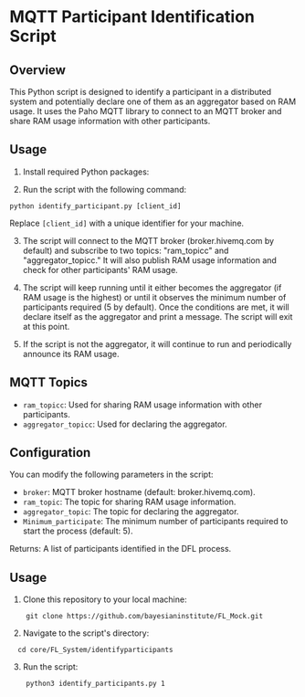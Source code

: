 # MQTT Participant Identification Script

## Overview

This Python script is designed to identify a participant in a distributed system and potentially declare one of them as an aggregator based on RAM usage. It uses the Paho MQTT library to connect to an MQTT broker and share RAM usage information with other participants.

## Usage

1. Install required Python packages:


2. Run the script with the following command:

```
python identify_participant.py [client_id]
```


Replace `[client_id]` with a unique identifier for your machine.

3. The script will connect to the MQTT broker (broker.hivemq.com by default) and subscribe to two topics: "ram_topicc" and "aggregator_topicc." It will also publish RAM usage information and check for other participants' RAM usage.

4. The script will keep running until it either becomes the aggregator (if RAM usage is the highest) or until it observes the minimum number of participants required (5 by default). Once the conditions are met, it will declare itself as the aggregator and print a message. The script will exit at this point.

5. If the script is not the aggregator, it will continue to run and periodically announce its RAM usage.

## MQTT Topics

- `ram_topicc`: Used for sharing RAM usage information with other participants.
- `aggregator_topicc`: Used for declaring the aggregator.

## Configuration

You can modify the following parameters in the script:

- `broker`: MQTT broker hostname (default: broker.hivemq.com).
- `ram_topic`: The topic for sharing RAM usage information.
- `aggregator_topic`: The topic for declaring the aggregator.
- `Minimum_participate`: The minimum number of participants required to start the process (default: 5).





Returns:
A list of participants identified in the DFL process.

## Usage

1. Clone this repository to your local machine:

```
    git clone https://github.com/bayesianinstitute/FL_Mock.git
```

2. Navigate to the script's directory:

```
  cd core/FL_System/identifyparticipants
```

3. Run the script:

```
    python3 identify_participants.py 1
```
